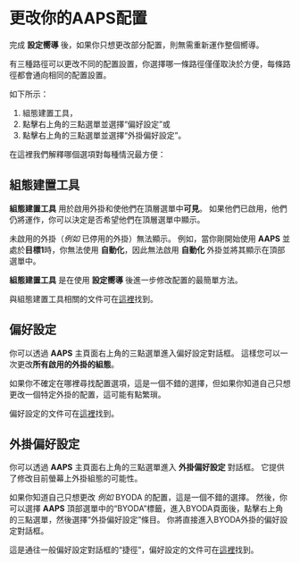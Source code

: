 # 更改你的AAPS配置

完成 **設定嚮導** 後，如果你只想更改部分配置，則無需重新運作整個嚮導。

有三種路徑可以更改不同的配置設置，你選擇哪一條路徑僅僅取決於方便，每條路徑都會通向相同的配置設置。

如下所示：

1. 組態建置工具，
2. 點擊右上角的三點選單並選擇“偏好設定”或
3. 點擊右上角的三點選單並選擇“外掛偏好設定”。

在這裡我們解釋哪個選項對每種情況最方便：

## 組態建置工具

**組態建置工具** 用於啟用外掛和使他們在頂層選單中**可見**。 如果他們已啟用，他們仍將運作，你可以決定是否希望他們在頂層選單中顯示。

未啟用的外掛（_例如_ 已停用的外掛）無法顯示。 例如，當你剛開始使用 **AAPS** 並處於**目標1**時，你無法使用 **自動化**，因此無法啟用 **自動化** 外掛並將其顯示在頂部選單中。

**組態建置工具** 是在使用 **設定嚮導** 後進一步修改配置的最簡單方法。

與組態建置工具相關的文件可在[這裡](../SettingUpAaps/ConfigBuilder.md)找到。

## 偏好設定

你可以透過 **AAPS** 主頁面右上角的三點選單進入偏好設定對話框。 這樣您可以一次更改**所有啟用的外掛的組態**。

如果你不確定在哪裡尋找配置選項，這是一個不錯的選擇，但如果你知道自己只想更改一個特定外掛的配置，這可能有點繁瑣。

偏好設定的文件可在[這裡](../SettingUpAaps/Preferences.md)找到。

## 外掛偏好設定

你可以透過 **AAPS** 主頁面右上角的三點選單進入 **外掛偏好設定** 對話框。 它提供了修改目前螢幕上外掛組態的可能性。

如果你知道自己只想更改 _例如_ BYODA 的配置，這是一個不錯的選擇。 然後，你可以選擇 **AAPS** 頂部選單中的“BYODA”標籤，進入BYODA頁面後，點擊右上角的三點選單，然後選擇“外掛偏好設定”條目。 你將直接進入BYODA外掛的偏好設定對話框。

這是通往一般偏好設定對話框的“捷徑”，偏好設定的文件可在[這裡](../SettingUpAaps/Preferences.md)找到。
